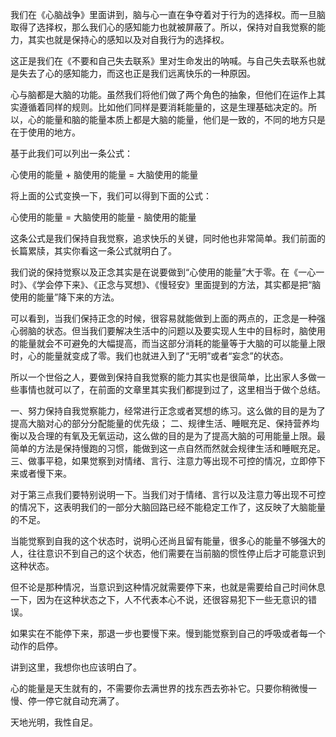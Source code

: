 我们在《心脑战争》里面讲到，脑与心一直在争夺着对于行为的选择权。而一旦脑取得了选择权，那么我们心的感知能力也就被屏蔽了。所以，保持对自我觉察的能力，其实也就是保持心的感知以及对自我行为的选择权。

这正是我们在《不要和自己失去联系》里对生命发出的呐喊。与自己失去联系也就是失去了心的感知能力，而这也正是我们远离快乐的一种原因。

心与脑都是大脑的功能。虽然我们将他们做了两个角色的抽象，但他们在运作上其实遵循着同样的规则。比如他们同样是要消耗能量的，这是生理基础决定的。所以，心的能量和脑的能量本质上都是大脑的能量，他们是一致的，不同的地方只是在于使用的地方。

基于此我们可以列出一条公式：

心使用的能量 + 脑使用的能量 = 大脑使用的能量

将上面的公式变换一下，我们可以得到下面的公式：

心使用的能量 = 大脑使用的能量 - 脑使用的能量

这条公式是我们保持自我觉察，追求快乐的关键，同时他也非常简单。我们前面的长篇累牍，其实你看这一条公式就明白了。

我们说的保持觉察以及正念其实是在说要做到“心使用的能量”大于零。在《一心一时》、《学会停下来》、《正念与冥想》、《慢轻安》里面提到的方法，其实都是把“脑使用的能量”降下来的方法。

可以看到，当我们保持正念的时候，很容易就能做到上面的两点的，正念是一种强心弱脑的状态。但当我们要解决生活中的问题以及要实现人生中的目标时，脑使用的能量就会不可避免的大幅提高，而当这部分消耗的能量等于大脑的可以能量上限时，心的能量就变成了零。我们也就进入到了“无明”或者“妄念”的状态。

所以一个世俗之人，要做到保持自我觉察的能力其实也是很简单，比出家人多做一些事情也就可以了，在前面的文章里其实我们都提到过了，这里相当于做个总结。

一、努力保持自我觉察能力，经常进行正念或者冥想的练习。这么做的目的是为了提高大脑对心的部分分配能量的优先级；
二、规律生活、睡眠充足、保持营养均衡以及合理的有氧及无氧运动，这么做的目的是为了提高大脑的可用能量上限。最简单的方法是保持慢跑的习惯，能做到这一点自然而然就会规律生活和睡眠充足。
三、做事平稳，如果觉察到对情绪、言行、注意力等出现不可控的情况，立即停下来或者慢下来。

对于第三点我们要特别说明一下。当我们对于情绪、言行以及注意力等出现不可控的情况下，这表明我们的一部分大脑回路已经不能稳定工作了，这反映了大脑能量的不足。

当能觉察到自我的这个状态时，说明心还尚且留有能量，很多心的能量不够强大的人，往往意识不到自己的这个状态，他们需要在当前脑的惯性停止后才可能意识到这种状态。

但不论是那种情况，当意识到这种情况就需要停下来，也就是需要给自己时间休息一下，因为在这种状态之下，人不代表本心不说，还很容易犯下一些无意识的错误。

如果实在不能停下来，那退一步也要慢下来。慢到能觉察到自己的呼吸或者每一个动作的启停。

讲到这里，我想你也应该明白了。

心的能量是天生就有的，不需要你去满世界的找东西去弥补它。只要你稍微慢一慢、停一停它就自动充满了。

天地光明，我性自足。